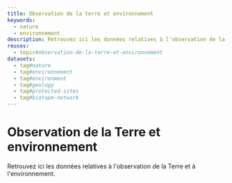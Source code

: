 ```yaml
---
title: Observation de la terre et environnement
keywords:
  - nature
  - environnement
description: Retrouvez ici les données relatives à l'observation de la Terre et à l'environnement.
reuses:
  - topic#observation-de-la-terre-et-environnement
datasets:
  - tag#nature
  - tag#environnement
  - tag#environment
  - tag#geology
  - tag#protected-sites
  - tag#biotope-network  
---
```


# Observation de la Terre et environnement

Retrouvez ici les données relatives à l'observation de la Terre et à l'environnement.